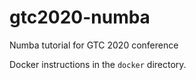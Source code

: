 # gtc2020-numba
Numba tutorial for GTC 2020 conference

Docker instructions in the `docker` directory.
